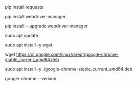pip install requests

pip install webdriver-manager 

pip install --upgrade webdriver-manager

sudo apt update

sudo apt install -y wget

wget https://dl.google.com/linux/direct/google-chrome-stable_current_amd64.deb

sudo apt install -y ./google-chrome-stable_current_amd64.deb

google-chrome --version

